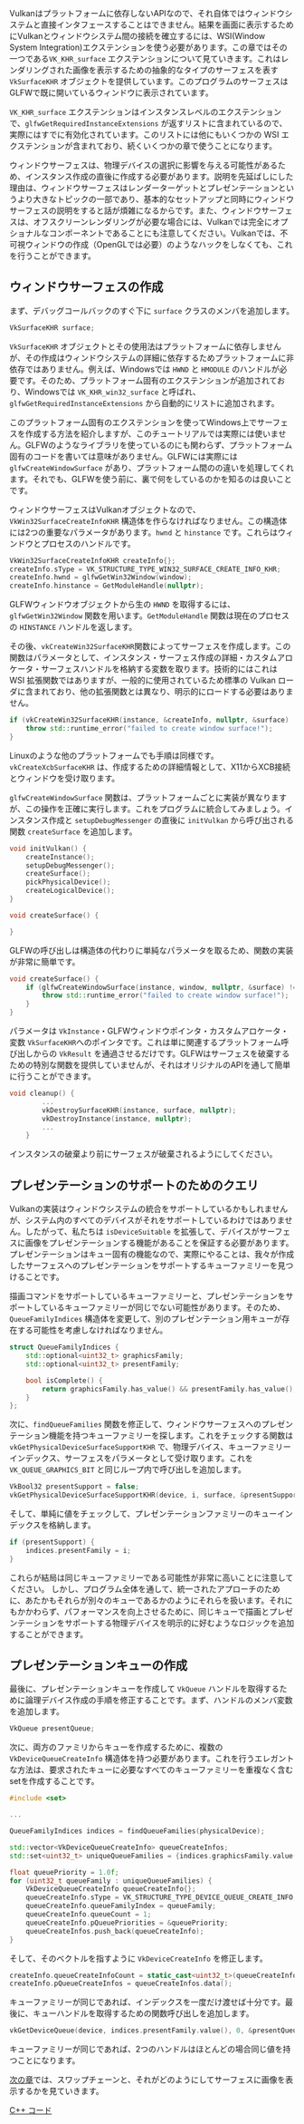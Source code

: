 Vulkanはプラットフォームに依存しないAPIなので、それ自体ではウィンドウシステムと直接インタフェースすることはできません。結果を画面に表示するためにVulkanとウィンドウシステム間の接続を確立するには、WSI(Window System Integration)エクステンションを使う必要があります。この章ではその一つである`VK_KHR_surface` エクステンションについて見ていきます。これはレンダリングされた画像を表示するための抽象的なタイプのサーフェスを表す `VkSurfaceKHR` オブジェクトを提供しています。このプログラムのサーフェスはGLFWで既に開いているウィンドウに表示されています。

`VK_KHR_surface` エクステンションはインスタンスレベルのエクステンションで、`glfwGetRequiredInstanceExtensions` が返すリストに含まれているので、実際にはすでに有効化されています。このリストには他にもいくつかの WSI エクステンションが含まれており、続くいくつかの章で使うことになります。

ウィンドウサーフェスは、物理デバイスの選択に影響を与える可能性があるため、インスタンス作成の直後に作成する必要があります。説明を先延ばしにした理由は、ウィンドウサーフェスはレンダーターゲットとプレゼンテーションというより大きなトピックの一部であり、基本的なセットアップと同時にウィンドウサーフェスの説明をすると話が煩雑になるからです。また、ウィンドウサーフェスは、オフスクリーンレンダリングが必要な場合には、Vulkanでは完全にオプショナルなコンポーネントであることにも注意してください。Vulkanでは、不可視ウィンドウの作成（OpenGLでは必要）のようなハックをしなくても、これを行うことができます。

## ウィンドウサーフェスの作成

まず、デバッグコールバックのすぐ下に `surface` クラスのメンバを追加します。

```c++
VkSurfaceKHR surface;
```

`VkSurfaceKHR` オブジェクトとその使用法はプラットフォームに依存しませんが、その作成はウィンドウシステムの詳細に依存するためプラットフォームに非依存ではありません。例えば、Windowsでは `HWND` と `HMODULE` のハンドルが必要です。そのため、プラットフォーム固有のエクステンションが追加されており、Windowsでは `VK_KHR_win32_surface` と呼ばれ、`glfwGetRequiredInstanceExtensions` から自動的にリストに追加されます。

このプラットフォーム固有のエクステンションを使ってWindows上でサーフェスを作成する方法を紹介しますが、このチュートリアルでは実際には使いません。GLFWのようなライブラリを使っているのにも関わらず、プラットフォーム固有のコードを書いては意味がありません。GLFWには実際には `glfwCreateWindowSurface` があり、プラットフォーム間のの違いを処理してくれます。それでも、GLFWを使う前に、裏で何をしているのかを知るのは良いことです。

ウィンドウサーフェスはVulkanオブジェクトなので、`VkWin32SurfaceCreateInfoKHR` 構造体を作らなければなりません。この構造体には2つの重要なパラメータがあります。`hwnd` と `hinstance` です。これらはウィンドウとプロセスのハンドルです。

```c++
VkWin32SurfaceCreateInfoKHR createInfo{};
createInfo.sType = VK_STRUCTURE_TYPE_WIN32_SURFACE_CREATE_INFO_KHR;
createInfo.hwnd = glfwGetWin32Window(window);
createInfo.hinstance = GetModuleHandle(nullptr);
```

GLFWウィンドウオブジェクトから生の `HWND` を取得するには、`glfwGetWin32Window` 関数を用います。`GetModuleHandle` 関数は現在のプロセスの `HINSTANCE` ハンドルを返します。

その後、`vkCreateWin32SurfaceKHR`関数によってサーフェスを作成します。この関数はパラメータとして、インスタンス・サーフェス作成の詳細・カスタムアロケータ・サーフェスハンドルを格納する変数を取ります。技術的にはこれは WSI 拡張関数ではありますが、一般的に使用されているため標準の Vulkan ローダに含まれており、他の拡張関数とは異なり、明示的にロードする必要はありません。

```c++
if (vkCreateWin32SurfaceKHR(instance, &createInfo, nullptr, &surface) != VK_SUCCESS) {
    throw std::runtime_error("failed to create window surface!");
}
```

Linuxのような他のプラットフォームでも手順は同様です。`vkCreateXcbSurfaceKHR` は、作成するための詳細情報として、X11からXCB接続とウィンドウを受け取ります。

`glfwCreateWindowSurface` 関数は、プラットフォームごとに実装が異なりますが、この操作を正確に実行します。これをプログラムに統合してみましょう。インスタンス作成と `setupDebugMessenger` の直後に `initVulkan` から呼び出される関数 `createSurface` を追加します。

```c++
void initVulkan() {
    createInstance();
    setupDebugMessenger();
    createSurface();
    pickPhysicalDevice();
    createLogicalDevice();
}

void createSurface() {

}
```

GLFWの呼び出しは構造体の代わりに単純なパラメータを取るため、関数の実装が非常に簡単です。

```c++
void createSurface() {
    if (glfwCreateWindowSurface(instance, window, nullptr, &surface) != VK_SUCCESS) {
        throw std::runtime_error("failed to create window surface!");
    }
}
```

パラメータは `VkInstance`・GLFWウィンドウポインタ・カスタムアロケータ・変数 `VkSurfaceKHR`へのポインタです。これは単に関連するプラットフォーム呼び出しからの `VkResult` を通過させるだけです。GLFWはサーフェスを破棄するための特別な関数を提供していませんが、それはオリジナルのAPIを通して簡単に行うことができます。

```c++
void cleanup() {
        ...
        vkDestroySurfaceKHR(instance, surface, nullptr);
        vkDestroyInstance(instance, nullptr);
        ...
    }
```

インスタンスの破棄より前にサーフェスが破棄されるようにしてください。

## プレゼンテーションのサポートのためのクエリ

Vulkanの実装はウィンドウシステムの統合をサポートしているかもしれませんが、システム内のすべてのデバイスがそれをサポートしているわけではありません。したがって、私たちは `isDeviceSuitable` を拡張して、デバイスがサーフェスに画像をプレゼンテーションする機能があることを保証する必要があります。プレゼンテーションはキュー固有の機能なので、実際にやることは、我々が作成したサーフェスへのプレゼンテーションをサポートするキューファミリーを見つけることです。

描画コマンドをサポートしているキューファミリーと、プレゼンテーションをサポートしているキューファミリーが同じでない可能性があります。そのため、`QueueFamilyIndices` 構造体を変更して、別のプレゼンテーション用キューが存在する可能性を考慮しなければなりません。

```c++
struct QueueFamilyIndices {
    std::optional<uint32_t> graphicsFamily;
    std::optional<uint32_t> presentFamily;

    bool isComplete() {
        return graphicsFamily.has_value() && presentFamily.has_value();
    }
};
```

次に、`findQueueFamilies` 関数を修正して、ウィンドウサーフェスへのプレゼンテーション機能を持つキューファミリーを探します。これをチェックする関数は `vkGetPhysicalDeviceSurfaceSupportKHR` で、物理デバイス、キューファミリーインデックス、サーフェスをパラメータとして受け取ります。これを `VK_QUEUE_GRAPHICS_BIT` と同じループ内で呼び出しを追加します。

```c++
VkBool32 presentSupport = false;
vkGetPhysicalDeviceSurfaceSupportKHR(device, i, surface, &presentSupport);
```

そして、単純に値をチェックして、プレゼンテーションファミリーのキューインデックスを格納します。

```c++
if (presentSupport) {
    indices.presentFamily = i;
}
```

これらが結局は同じキューファミリーである可能性が非常に高いことに注意してください。 しかし、プログラム全体を通して、統一されたアプローチのために、あたかもそれらが別々のキューであるかのようにそれらを扱います。それにもかかわらず、パフォーマンスを向上させるために、同じキューで描画とプレゼンテーションをサポートする物理デバイスを明示的に好むようなロジックを追加することができます。

## プレゼンテーションキューの作成

最後に、プレゼンテーションキューを作成して `VkQueue` ハンドルを取得するために論理デバイス作成の手順を修正することです。まず、ハンドルのメンバ変数を追加します。

```c++
VkQueue presentQueue;
```

次に、両方のファミリからキューを作成するために、複数の `VkDeviceQueueCreateInfo` 構造体を持つ必要があります。これを行うエレガントな方法は、要求されたキューに必要なすべてのキューファミリーを重複なく含むsetを作成することです。

```c++
#include <set>

...

QueueFamilyIndices indices = findQueueFamilies(physicalDevice);

std::vector<VkDeviceQueueCreateInfo> queueCreateInfos;
std::set<uint32_t> uniqueQueueFamilies = {indices.graphicsFamily.value(), indices.presentFamily.value()};

float queuePriority = 1.0f;
for (uint32_t queueFamily : uniqueQueueFamilies) {
    VkDeviceQueueCreateInfo queueCreateInfo{};
    queueCreateInfo.sType = VK_STRUCTURE_TYPE_DEVICE_QUEUE_CREATE_INFO;
    queueCreateInfo.queueFamilyIndex = queueFamily;
    queueCreateInfo.queueCount = 1;
    queueCreateInfo.pQueuePriorities = &queuePriority;
    queueCreateInfos.push_back(queueCreateInfo);
}
```

そして、そのベクトルを指すように `VkDeviceCreateInfo` を修正します。

```c++
createInfo.queueCreateInfoCount = static_cast<uint32_t>(queueCreateInfos.size());
createInfo.pQueueCreateInfos = queueCreateInfos.data();
```

キューファミリーが同じであれば、インデックスを一度だけ渡せば十分です。最後に、キューハンドルを取得するための関数呼び出しを追加します。

```c++
vkGetDeviceQueue(device, indices.presentFamily.value(), 0, &presentQueue);
```

キューファミリーが同じであれば、2つのハンドルはほとんどの場合同じ値を持つことになります。

[次の章](!ja/三角形を描く/プレゼンテーション/スワップチェーン)では、スワップチェーンと、それがどのようにしてサーフェスに画像を表示するかを見ていきます。

[C++ コード](/code/05_window_surface.cpp)

